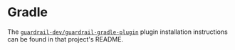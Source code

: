 Gradle
===

The [`guardrail-dev/guardrail-gradle-plugin`](https://github.com/guardrail-dev/guardrail-gradle-plugin) plugin installation instructions can be found in that project's README.
